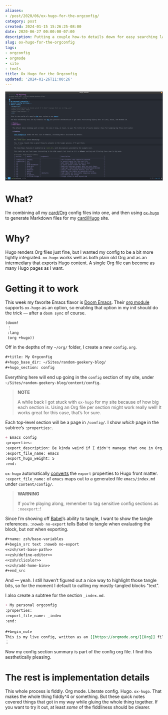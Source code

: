 ```yaml
---
aliases:
- /post/2020/06/ox-hugo-for-the-orgconfig/
category: post
created: 2024-01-15 15:26:25-08:00
date: 2020-06-27 00:00:00-07:00
description: Putting a couple how-to details down for easy searching later
slug: ox-hugo-for-the-orgconfig
tags:
- orgconfig
- orgmode
- site
- tools
title: Ox Hugo for the Orgconfig
updated: '2024-01-26T11:00:26'
---
```


![attachments/img/2020/cover-2020-06-27.png](../../../attachments/img/2020/cover-2020-06-27.png)

# What?

I’m combining all my [card/Org](../../../card/Org.md) config files into one, and then using [`ox-hugo`](https://ox-hugo.scripter.co) to generate Markdown files for my [card/Hugo](../../../card/Hugo.md) site.

# Why?

Hugo renders Org files just fine, but I wanted my config to be a bit more tightly integrated.  `ox-hugo` works well as both plain old Org and as an intermediary that exports Hugo content.  A single Org file can become as many Hugo pages as I want.

# Getting it to work

This week my favorite Emacs flavor is [Doom Emacs](https://github.com/hlissner/doom-emacs).  Their [org module](https://github.com/hlissner/doom-emacs/tree/develop/modules/lang/org) supports `ox-hugo` as an option, so enabling that option in my init should do the trick — after a `doom sync` of course.

````elisp
(doom!
 ⋮
 :lang
 (org +hugo))
````

Off in the depths of my `~/org/` folder, I create a new `config.org`.

````org
#+title: My Orgconfig
#+hugo_base_dir: ~/Sites/random-geekery-blog/
#+hugo_section: config
````

Everything here will end up going in the `config` section of my site, under `~/Sites/random-geekery-blog/content/config`.

 > 
 > **NOTE**
>
 > A while back I got stuck with `ox-hugo` for my site because of how big each section is.  Using an Org file per section might work really well!  It works great for this case, that’s for sure.

Each top-level section will be a page in `/config/`. I show *which* page in the subtree’s `:properties:`.

````org
+ Emacs config
:properties:
:export_description: Be kinda weird if I didn't manage that one in Org, yes?
:export_file_name: emacs
:export_hugo_weight: 5
:end:
````

`ox-hugo` automatically [converts](https://ox-hugo.scripter.co/doc/org-meta-data-to-hugo-front-matter/%5D) the `export` properties to Hugo front matter.  `:export_file_name:` of `emacs` maps out to a generated file `emacs/index.md` under `content/config/`.

 > 
 > **WARNING**
>
 > If you’re playing along, remember to tag sensitive config sections as `:noexport:`!

Since I’m showing off [Babel](https://orgmode.org/worg/org-contrib/babel/intro.html)’s ability to tangle, I want to show the tangle references.  `:noweb no-export` tells Babel to tangle when evaluating the block, but *not* when exporting.

````org
#+name: zsh/base-variables
#+begin_src text :noweb no-export
<<zsh/set-base-path>>
<<zsh/define-editor>>
<<zsh/clicolor>>
<<zsh/add-home-bin>>
#+end_src
````

And — yeah.  I still haven’t figured out a nice way to highlight those tangle bits, so for the moment I default to calling my mostly-tangled blocks "text".

I also create a subtree for the section `_index.md`.

````org
+ My personal orgconfig
:properties:
:export_file_name: _index
:end:

#+begin_note
This is my live config, written as an [[https://orgmode.org/][Org]] file and integrated with my site with [[https://ox-hugo.scripter.co/][=ox-hugo=]].
⋮
````

Now my config section summary is part of the config org file.  I find this aesthetically pleasing.

# The rest is implementation details

This whole process is fiddly.  Org mode.  Literate config.  Hugo.  `ox-hugo`. That makes the whole thing fiddly^4 or something.  But these quick notes covered things that got in my way while gluing the whole thing together.  If you want to try it out, at least *some* of the fiddliness should be clearer.